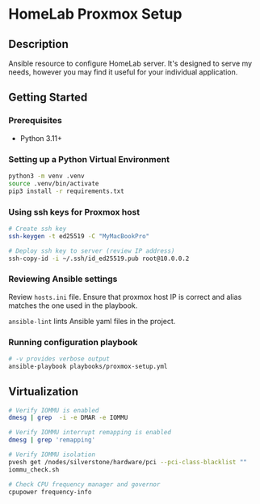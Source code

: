 # HomeLab Proxmox Setup

## Description

Ansible resource to configure HomeLab server. It's designed to serve my needs, however you may find it useful for your individual application.

## Getting Started

### Prerequisites

- Python 3.11+

### Setting up a Python Virtual Environment

```bash
python3 -m venv .venv
source .venv/bin/activate
pip3 install -r requirements.txt
```

### Using ssh keys for Proxmox host

```bash
# Create ssh key
ssh-keygen -t ed25519 -C "MyMacBookPro"

# Deploy ssh key to server (review IP address)
ssh-copy-id -i ~/.ssh/id_ed25519.pub root@10.0.0.2
```

### Reviewing Ansible settings

Review `hosts.ini` file. Ensure that proxmox host IP is correct and alias matches the one used in the playbook.

`ansible-lint` lints Ansible yaml files in the project.

### Running configuration playbook

```bash
# -v provides verbose output
ansible-playbook playbooks/proxmox-setup.yml
```

## Virtualization

```bash
# Verify IOMMU is enabled
dmesg | grep  -i -e DMAR -e IOMMU

# Verify IOMMU interrupt remapping is enabled
dmesg | grep 'remapping'

# Verify IOMMU isolation
pvesh get /nodes/silverstone/hardware/pci --pci-class-blacklist ""
iommu_check.sh

# Check CPU frequency manager and governor
cpupower frequency-info
```
